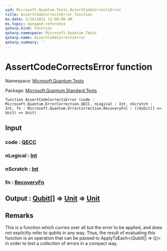 ```yaml
---
uid: Microsoft.Quantum.Tests.AssertCodeCorrectsError
title: AssertCodeCorrectsError function
ms.date: 3/24/2021 12:00:00 AM
ms.topic: managed-reference
qsharp.kind: function
qsharp.namespace: Microsoft.Quantum.Tests
qsharp.name: AssertCodeCorrectsError
qsharp.summary: ''
---
```


# AssertCodeCorrectsError function

Namespace: [Microsoft.Quantum.Tests](xref:Microsoft.Quantum.Tests)

Package: [Microsoft.Quantum.Standard.Tests](https://nuget.org/packages/Microsoft.Quantum.Standard.Tests)




```qsharp
function AssertCodeCorrectsError (code : Microsoft.Quantum.ErrorCorrection.QECC, nLogical : Int, nScratch : Int, fn : Microsoft.Quantum.ErrorCorrection.RecoveryFn) : ((Qubit[] => Unit) => Unit)
```


## Input

### code : [QECC](xref:Microsoft.Quantum.ErrorCorrection.QECC)




### nLogical : [Int](xref:microsoft.quantum.lang-ref.int)




### nScratch : [Int](xref:microsoft.quantum.lang-ref.int)




### fn : [RecoveryFn](xref:Microsoft.Quantum.ErrorCorrection.RecoveryFn)





## Output : [Qubit](xref:microsoft.quantum.lang-ref.qubit)[] => [Unit](xref:microsoft.quantum.lang-ref.unit)  => [Unit](xref:microsoft.quantum.lang-ref.unit) 



## Remarks

This is a function which curries over all but the error to be applied,and does not explicitly refer to qubits in any way.Thus, the result of evaluating this function is an operation that canbe passed to ApplyToEach<(Qubit[] => ())> in order to test a *collection* oferrors in a compact way.